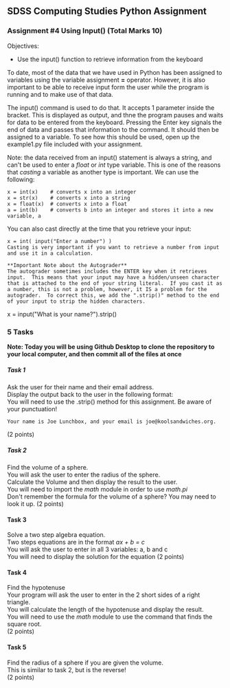 ## SDSS Computing Studies Python Assignment
### Assignment #4 Using Input() (Total Marks 10)

Objectives:
* Use the input() function to retrieve information from the keyboard

To date, most of the data that we have used in Python has been assigned to variables using the variable assignment **=** operator.  However, it is also important to be able to receive input form the user while the program is running and to make use of that data. 

The input() command is used to do that.  It accepts 1 parameter inside the bracket. This is displayed as output, and thne the program pauses and waits for data to be entered from the keyboard.  Pressing the Enter key signals the end of data and passes that information to the command.  It should then be assigned to a variable.  To see how this should be used, open up the example1.py file included with your assignment.

Note: the data received from an input() statement is always a string, and can't be used to enter a *float* or *int* type variable.  This is one of the reasons that *casting* a variable as another type is important.  We can use the following:

```
x = int(x)    # converts x into an integer
x = str(x)    # converts x into a string
x = float(x)  # converts x into a float
a = int(b)    # converts b into an integer and stores it into a new variable, a
```

You can also cast directly at the time that you retrieve your input:
```
x = int( input("Enter a number") )
Casting is very important if you want to retrieve a number from input and use it in a calculation.

**Important Note about the Autograder**
The autograder sometimes includes the ENTER key when it retrieves input.  This means that your input may have a hidden/unseen character that is attached to the end of your string literal.  If you cast it as a number, this is not a problem, however, it IS a problem for the autograder.  To correct this, we add the ".strip()" method to the end of your input to strip the hidden characters.

```
x = input("What is your name?").strip()

### 5 Tasks

**Note: Today you will be using Github Desktop to clone the repository to your local computer, and then commit all of the files at once**

##### Task 1
Ask the user for their name and their email address.\
Display the output back to the user in the following format:\
You will need to use the .strip() method for this assignment. Be aware of your punctuation!
```
Your name is Joe Lunchbox, and your email is joe@koolsandwiches.org.
```
(2 points) 

##### Task 2
Find the volume of a sphere.\
You will ask the user to enter the radius of the sphere.\
Calculate the Volume and then display the result to the user.\
You will need to import the *math* module in order to use *math.pi*\
Don't remember the formula for the volume of a sphere? You may need to look it up.
(2 points)

#### Task 3
Solve a two step algebra equation.\
Two steps equations are in the format *ax + b = c*\
You will ask the user to enter in all 3 variables: a, b and c\
You will need to display the solution for the equation
(2 points)

#### Task 4
Find the hypotenuse\
Your program will ask the user to enter in the 2 short sides of a right triangle.\
You will calculate the length of the hypotenuse and display the result.\
You will need to use the *math* module to use the command that finds the square root.\
(2 points)

#### Task 5
Find the radius of a sphere if you are given the volume.\
This is similar to task 2, but is the reverse!\
(2 points)
